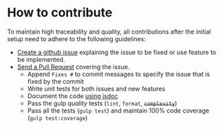 # How to contribute

To maintain high traceability and quality, all contributions after the initial setup need to adhere to the following guidelines:

- [Create a github issue](https://github.com/CamisLuisa/metal-site-pwa/issues/new) explaining the issue to be fixed or use feature to be implemented.
- [Send a Pull Request](https://github.com/CamisLuisa/metal-site-pwa/compare) covering the issue.
	- Append `Fixes #` to commit messages to specify the issue that is fixed by the commit
	- Write unit tests for both issues and new features
	- Document the code [using jsdoc](https://github.com/google/closure-compiler/wiki/Annotating-JavaScript-for-the-Closure-Compiler)
	- Pass the gulp _quality_ tests (`lint`, `format`, ~~`complexity`~~)
	- Pass all the tests (`gulp test`) and maintain 100% code coverage (`gulp test:coverage`)
